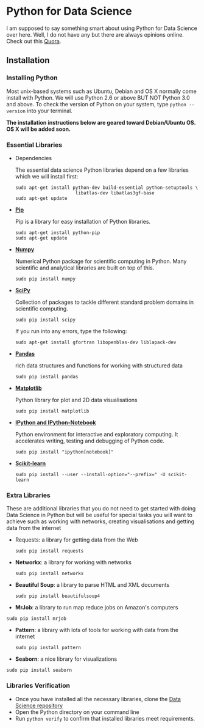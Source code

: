 # Python for Data Science

  I am supposed to say something smart about using Python for Data Science over here.  Well, I do not have any but there are always opinions online. Check out this [Quora](http://www.quora.com/Why-is-Python-a-language-of-choice-for-data-scientists).

## Installation

### Installing Python

Most unix-based systems such as Ubuntu, Debian and OS X normally come install with Python. We will use Python 2.6 or above BUT NOT Python 3.0 and above. To check the version of Python on your system, type `python --version` into your terminal.

**The installation instructions below are geared toward Debian/Ubuntu OS. OS X will be added soon.**

### Essential Libraries
+ Dependencies

  The essential data science Python libraries depend on a few libraries which we will install first:

  ```
  sudo apt-get install python-dev build-essential python-setuptools \
                        libatlas-dev libatlas3gf-base
  sudo apt-get update
  ```

+ **[Pip](https://pip.pypa.io/en/latest/user_guide.html)**

  Pip is a library for easy installation of Python libraries.

  ```
  sudo apt-get install python-pip
  sudo apt-get update
  ```

+ **[Numpy](http://www.numpy.org/)**

  Numerical Python package for scientific computing in Python. Many scientific and analytical libraries are built on top of this.

  ```
  sudo pip install numpy
  ```

+ **[SciPy](http://scipy.org/scipylib/index.html)**

  Collection of packages to tackle different standard problem domains in scientific computing.

  ```
  sudo pip install scipy
  ```

  If you run into any errors, type the following:
  ```
  sudo apt-get install gfortran libopenblas-dev liblapack-dev
  ```


+ **[Pandas](http://pandas.pydata.org/)**

  rich data structures and functions for working with structured data

  ```
  sudo pip install pandas
  ```

+ **[Matplotlib](http://matplotlib.org/)**

  Python library for plot and 2D data visualisations

  ```
  sudo pip install matplotlib
  ```

+ **[IPython and IPython-Notebook](http://ipython.org/)**

  Python environment for interactive and exploratory computing. It accelerates writing, testing and debugging of Python code.

  ```
  sudo pip install "ipython[notebook]"
  ```

+ **[Scikit-learn](http://scikit-learn.org/stable/)**

  ```
  sudo pip install --user --install-option="--prefix=" -U scikit-learn
  ```

### Extra Libraries

  These are additional libraries that you do not need to get started with doing Data Science in Python but will be useful for special tasks you will want to achieve such as working with networks, creating visualisations and getting data from the internet

+ Requests: a library for getting data from the Web

  ```
  sudo pip install requests
  ```

+ **Networkx**: a library for working with networks
  ```
  sudo pip install networkx
  ```

+ **Beautiful Soup**: a library to parse HTML and XML documents
  ```
  sudo pip install beautifulsoup4
  ```

+ **MrJob**: a library to run map reduce jobs on Amazon's computers
 ```
 sudo pip install mrjob
 ```

+ **Pattern**: a library with lots of tools for working with data from the internet
  ```
  sudo pip install pattern
  ```
+  **Seaborn**: a nice library for visualizations
  ```
  sudo pip install seaborn
  ```

### Libraries Verification

  + Once you have installed all the necessary libraries, clone the [Data Science repository](https://github.com/MESTghana/DataScience)
  + Open the Python directory on your command line
  + Run `python verify` to confirm that installed libraries meet requirements.
